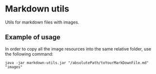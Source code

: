 # Markdown utils
Utils for markdown files with images.

## Example of usage
In order to copy all the image resources into the same relative folder, use the following command:

``` java -jar markdown-utils.jar "/absolutePath/toYourMarkDownFile.md" "images" ```

